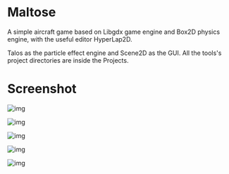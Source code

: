 # Maltose

A simple aircraft game based on Libgdx game engine and Box2D physics engine, with the useful editor HyperLap2D.

Talos as the particle effect engine and Scene2D as the GUI.
All the tools's project directories are inside the Projects.

# Screenshot

![img](https://s2.loli.net/2021/12/23/IDuqWHYlEOP4UzK.jpg)

![img](https://s2.loli.net/2021/12/23/baJkGNQfysB9ZF7.jpg)

![img](https://s2.loli.net/2021/12/23/ykxj26HNKm9lgO3.jpg)

![img](https://s2.loli.net/2021/12/23/VB7hDbUtFYyz1LR.jpg)

![img](https://s2.loli.net/2021/12/23/u4TPCyxKaYV1OeE.jpg)

